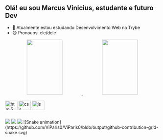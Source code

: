 ## Olá! eu sou Marcus Vinicius, estudante e futuro Dev
- 🌱 Atualmente estou estudando Desenvolvimento Web na Trybe
- 😄 Pronouns: ele/dele

<div align="center">
  <a href="https://github.com/ViParis0">
  <img width="48%" height="180em" src="https://github-readme-stats.vercel.app/api?username=ViParis0&show_icons=true&theme=great-gatsby&include_all_commits=true&count_private=true"/>
  <img width="48%" height="180em" src="https://github-readme-stats.vercel.app/api/top-langs/?username=ViParis0&layout=compact&langs_count=7&theme=great-gatsby"/>
</div>
 <div style="display: inline_block"><br>
  <img align="center" alt="html5" height="30" width="40" src="https://cdn.jsdelivr.net/gh/devicons/devicon/icons/html5/html5-original.svg">
   <img align="center" alt="css" height="30" width="40" src="https://cdn.jsdelivr.net/gh/devicons/devicon/icons/css3/css3-original.svg">
  <img align="center" alt="js" height="30" width="40" src="https://cdn.jsdelivr.net/gh/devicons/devicon/icons/javascript/javascript-original.svg">  
  </div>
  
  ##
  
  <div>
    <a href="https://www.https://www.linkedin.com/in/marcus-vinicius-1019a1231/" target="_blank"><img src="https://img.shields.io/badge/-LinkedIn-%230077B5?style=for-the-badge&logo=linkedin&logoColor=white" target="_blank"></a>
    <a href = "mailto:xxvi.paris@gmail.com"><img src="https://img.shields.io/badge/-Gmail-%23333?style=for-the-badge&logo=gmail&logoColor=white" target="_blank"></a>
  <a href="https://www.instagram.com/marcus.paris/" target="_blank"><img src="https://img.shields.io/badge/-Instagram-%23E4405F?style=for-the-badge&logo=instagram&logoColor=white" target="_blank"></a>
![Snake animation](https://github.com/ViParis0/ViParis0/blob/output/github-contribution-grid-snake.svg)

  </div>
